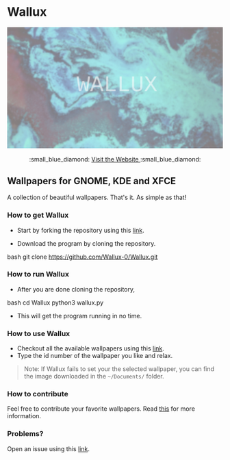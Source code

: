 # Wallux


![Wallux](cover.jpg)

<div align="center">
  :small_blue_diamond: <a href="https://wallux-0.github.io/Wallux/"> Visit the Website </a> :small_blue_diamond:
</div>

## Wallpapers for GNOME, KDE and XFCE
A collection of beautiful wallpapers. That's it. As simple as that!

### How to get Wallux

* Start by forking the repository using this <a href="https://wallux-0.github.io/Wallux/">link</a>.

* Download the program by cloning the repository.

    

bash
    git clone https://github.com/Wallux-0/Wallux.git
    

### How to run Wallux

* After you are done cloning the repository,

    

bash
    cd Wallux
    python3 wallux.py
    

* This will get the program running in no time.

### How to use Wallux

* Checkout all the available wallpapers using this <a href="https://wallux-0.github.io/Wallux/">link</a>.
* Type the id number of the wallpaper you like and relax.
> Note: If Wallux fails to set your the selected wallpaper, you can find the image downloaded in the ``~/Documents/`` folder.

### How to contribute
Feel free to contribute your favorite wallpapers. Read <a href="#">this</a> for more information.

### Problems?
Open an issue using this <a href="https://github.com/Wallux-0/Wallux/issues">link</a>.
